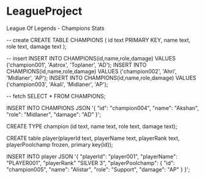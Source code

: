 # LeagueProject
 League Of Legends - Champions Stats


-- create
CREATE TABLE CHAMPIONS (
  id text PRIMARY KEY,
  name text,
  role text,
  damage text
);

-- insert
INSERT INTO CHAMPIONS(id,name,role,damage) VALUES ('champion001', 'Aatrox', 'Toplaner', 'AD');
INSERT INTO CHAMPIONS(id,name,role,damage) VALUES ('champion002', 'Ahri', 'Midlaner', 'AP');
INSERT INTO CHAMPIONS(id,name,role,damage) VALUES ('champion003', 'Akali', 'Midlaner', 'AP');

-- fetch 
SELECT * FROM CHAMPIONS;

INSERT INTO CHAMPIONS JSON '{
    "id": "champion004",
    "name": "Akshan",
    "role": "Midlaner",
    "damage": "AD"
}';

CREATE TYPE champion (id text, name text, role text, damage text);

CREATE table player(playerId text, playerName text, playerRank text, playerPoolchamp frozen<champion>, primary key(id));

INSERT INTO player JSON '{
    "playerId": "player001",
    "playerName": "PLAYER001",
    "playerRank" "SILVER 3",
    "playerPoolchamp": {
        "id": "champion005",
        "name": "Alistar",
        "role": "Support",
        "damage": "AP"
    }
}';
